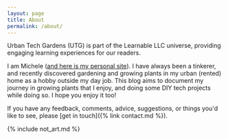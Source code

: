 ```yaml
---
layout: page
title: About
permalink: /about/
---
```


Urban Tech Gardens (UTG) is part of the Learnable LLC universe, providing engaging learning experiences for our readers.

I am Michele ([and here is my personal site](http://mprat.org)). I have always been a tinkerer, and recently discovered gardening and growing plants in my urban (rented) home as a hobby outside my day job. This blog aims to document my journey in growing plants that I enjoy, and doing some DIY tech projects while doing so. I hope you enjoy it too!

If you have any feedback, comments, advice, suggestions, or things you'd like to see, please [get in touch]({% link contact.md %}).

{% include not_art.md %}
